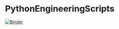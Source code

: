 # PythonEngineeringScripts
[![Binder](https://mybinder.org/badge.svg)](https://mybinder.org/v2/gh/avnibu/PythonEngineeringScripts/master)
